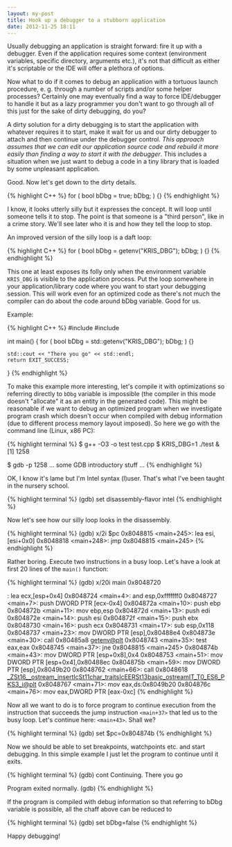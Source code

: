 ```yaml
---
layout: my-post
title: Hook up a debugger to a stubborn application
date: 2012-11-25 18:11
---
```


Usually debugging an application is straight forward: fire it up with a
debugger. Even if the application requires some context (environment variables,
specific directory, arguments etc.), it's not that difficult as either it's
scriptable or the IDE will offer a plethora of options.

Now what to do if it comes to debug an application with a tortuous launch
procedure, e. g. through a number of scripts and/or some helper processes?
Certainly one may eventually find a way to force IDE/debugger to handle it but
as a lazy programmer you don't want to go through all of this just for the sake
of dirty debugging, do you?

A dirty solution for a dirty debugging is to start the application with whatever
requires it to start, make it wait for us and our dirty debugger to attach and
then continue under the debugger control. _This approach assumes that we can edit
our application source code and rebuild it more easily than finding a way to
start it with the debugger_. This includes a situation when we just want to debug
a code in a tiny library that is loaded by some unpleasant application.

Good. Now let's get down to the dirty details.

{% highlight C++ %}
for ( bool bDbg = true; bDbg; ) {}
{% endhighlight %}

I know, it looks utterly silly but it expresses the concept. It will loop until
someone tells it to stop. The point is that someone is a "third person", like in
a crime story. We'll see later who it is and how they tell the loop to stop.

An improved version of the silly loop is a daft loop:

{% highlight C++ %}
for ( bool bDbg = getenv("KRIS_DBG"); bDbg; ) {}
{% endhighlight %}

This one at least exposes its folly only when the environment variable `KRIS_DBG`
is visible to the application process. Put the loop somewhere in your
application/library code where you want to start your debugging session. This
will work even for an optimized code as there's not much the compiler can do
about the code around bDbg variable. Good for us.

Example:

{% highlight C++ %}
#include <cstdlib>
#include <iostream>

int main() {
    for ( bool bDbg = std::getenv("KRIS_DBG"); bDbg; ) {}

    std::cout << "There you go" << std::endl;
    return EXIT_SUCCESS;
}
{% endhighlight %}

To make this example more interesting, let's compile it with optimizations so
referring directly to `bDbg` variable is impossible (the compiler in this mode
doesn't "allocate" it as an entity in the generated code). This might be
reasonable if we want to debug an optimized program when we investigate program
crash which doesn't occur when compiled with debug information (due to different
process memory layout imposed). So here we go with the command line (Linux, x86
PC):

{% highlight terminal %}
$ g++ -O3 -o test test.cpp
$ KRIS_DBG=1 ./test &
[1] 1258

$ gdb -p 1258
... some GDB introductory stuff ...
{% endhighlight %}

OK, I know it's lame but I'm Intel syntax (l)user. That's what I've been taught
in the nursery school.

{% highlight terminal %}
(gdb) set disassembly-flavor intel
{% endhighlight %}

Now let's see how our silly loop looks in the disassembly.

{% highlight terminal %}
(gdb) x/2i $pc
0x8048815 <main+245>: lea    esi,[esi+0x0]
0x8048818 <main+248>: jmp    0x8048815 <main+245>
{% endhighlight %}

Rather boring. Execute two instructions in a busy loop. Let's have a look at
first 20 lines of the `main()` function:

{% highlight terminal %}
(gdb) x/20i main
0x8048720 <main>:    lea    ecx,[esp+0x4]
0x8048724 <main+4>:  and    esp,0xfffffff0
0x8048727 <main+7>:  push   DWORD PTR [ecx-0x4]
0x804872a <main+10>: push   ebp
0x804872b <main+11>: mov    ebp,esp
0x804872d <main+13>: push   edi
0x804872e <main+14>: push   esi
0x804872f <main+15>: push   ebx
0x8048730 <main+16>: push   ecx
0x8048731 <main+17>: sub    esp,0x118
0x8048737 <main+23>: mov    DWORD PTR [esp],0x80488e4
0x804873e <main+30>: call   0x80485a8 <getenv@plt>
0x8048743 <main+35>: test   eax,eax
0x8048745 <main+37>: jne    0x8048815 <main+245>
0x804874b <main+43>: mov    DWORD PTR [esp+0x8],0x4
0x8048753 <main+51>: mov    DWORD PTR [esp+0x4],0x80488ec
0x804875b <main+59>: mov    DWORD PTR [esp],0x8049b20
0x8048762 <main+66>: call   0x8048618 <_ZSt16__ostream_insertIcSt11char_traitsIcEERSt13basic_ostreamIT_T0_ES6_PKS3_i@plt>
0x8048767 <main+71>: mov    eax,ds:0x8049b20
0x804876c <main+76>: mov    eax,DWORD PTR [eax-0xc]
{% endhighlight %}

Now all we want to do is to force program to continue execution from the
instruction that succeeds the jump instruction `<main+37>` that led us to the busy
loop. Let's continue here: `<main+43>`. Shall we?

{% highlight terminal %}
(gdb) set $pc=0x804874b
{% endhighlight %}

Now we should be able to set breakpoints, watchpoints etc. and start
debugging. In this simple example I just let the program to continue until it
exits.

{% highlight terminal %}
(gdb) cont
Continuing.
There you go

Program exited normally.
(gdb)
{% endhighlight %}

If the program is compiled with debug information so that referring to bDbg
variable is possible, all the chaff above can be reduced to

{% highlight terminal %}
(gdb) set bDbg=false
{% endhighlight %}

Happy debugging!
